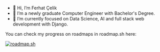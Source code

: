 - 👋 Hi, I’m Ferhat Çelik
- 👀 I’m a newly graduate Computer Engineer with Bachelor's Degree.
- 🌱 I’m currently focused on Data Science, AI and full stack web development with Django.


You can check my progress on roadmaps in roadmap.sh here:

  <a href="https://roadmap.sh"><img src="https://api.roadmap.sh/v1-badge/wide/64a6a1ca1dadb37b72b2e748?variant=dark" alt="roadmap.sh"/></a>
